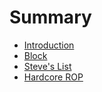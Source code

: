 # Summary

* [Introduction](README.md)
* [Block](block/README.md)
* [Steve's List](steves_list/README.md)
* [Hardcore ROP](hardcore_rop/README.md)

